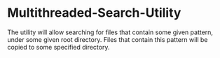 # Multithreaded-Search-Utility
The utility will allow searching for files that contain some given pattern, under some given root directory. Files that contain this pattern will be copied to some specified directory.
